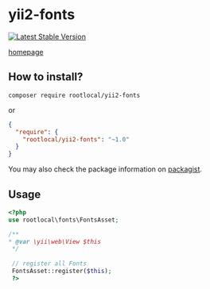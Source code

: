 yii2-fonts
=============
[![Latest Stable Version](https://img.shields.io/packagist/v/rootlocal/yii2-fonts.svg)](https://packagist.org/packages/rootlocal/yii2-fonts)  

[homepage](https://github.com/rootlocal/yii2-fonts)

## How to install?

~~~shell
composer require rootlocal/yii2-fonts
~~~

or

```json
{
  "require": {
    "rootlocal/yii2-fonts": "~1.0"
  }
}
```

You may also check the package information on [packagist](https://packagist.org/packages/rootlocal/yii2-fonts).

Usage
-----

```php
<?php 
use rootlocal\fonts\FontsAsset;

/**
* @var \yii\web\View $this
 */
 
 // register all Fonts
 FontsAsset::register($this);
 ?>
```
